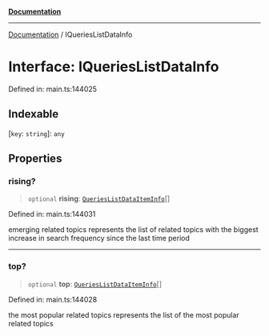 [**Documentation**](../README.md)

***

[Documentation](../README.md) / IQueriesListDataInfo

# Interface: IQueriesListDataInfo

Defined in: main.ts:144025

## Indexable

\[`key`: `string`\]: `any`

## Properties

### rising?

> `optional` **rising**: [`QueriesListDataItemInfo`](../classes/QueriesListDataItemInfo.md)[]

Defined in: main.ts:144031

emerging related topics
represents the list of related topics with the biggest increase in search frequency since the last time period

***

### top?

> `optional` **top**: [`QueriesListDataItemInfo`](../classes/QueriesListDataItemInfo.md)[]

Defined in: main.ts:144028

the most popular related topics
represents the list of the most popular related topics
